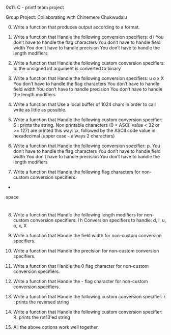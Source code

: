 0x11. C - printf team project

Group Project: Collaborating with Chinemere Chukwudalu

0. Write a function that produces output according to a format.
1. Write a function that Handle the following conversion specifiers:
 d
 i
 You don’t have to handle the flag characters
 You don’t have to handle field width
 You don’t have to handle precision
 You don’t have to handle the length modifiers

2. Write a function that Handle the following custom conversion specifiers: b: the unsigned int argument is converted to binary
3. Write a function that Handle the following conversion specifiers:
 u
 o
 x
 X
 You don’t have to handle the flag characters
 You don’t have to handle field width
 You don’t have to handle precision
 You don’t have to handle the length modifiers

4. Write a function that Use a local buffer of 1024 chars in order to call write as little as possible.
5. Write a function that Handle the following custom conversion specifier:
 S : prints the string.
 Non printable characters (0 < ASCII value < 32 or >= 127) are printed this way: \x, followed by the ASCII code value in hexadecimal (upper case - always 2 characters)

6. Write a function that Handle the following conversion specifier: p.
 You don’t have to handle the flag characters
 You don’t have to handle field width
 You don’t have to handle precision
 You don’t have to handle the length modifiers

7. Write a function that Handle the following flag characters for non-custom conversion specifiers:
 +
 space
 #

8. Write a function that Handle the following length modifiers for non-custom conversion specifiers:
 l
 h
 Conversion specifiers to handle: d, i, u, o, x, X

9. Write a function that Handle the field width for non-custom conversion specifiers.
10. Write a function that Handle the precision for non-custom conversion specifiers.
11. Write a function that Handle the 0 flag character for non-custom conversion specifiers.
12. Write a function that Handle the - flag character for non-custom conversion specifiers.
13. Write a function that Handle the following custom conversion specifier:
 r : prints the reversed string

14. Write a function that Handle the following custom conversion specifier:
 R: prints the rot13'ed string

15. All the above options work well together.
